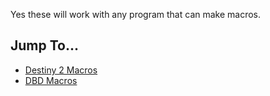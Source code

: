 Yes these will work with any program that can make macros.

  ## Jump To...
  * [Destiny 2 Macros](https://github.com/ImPleby/QoL-Macros/tree/main/Destiny%202#destiny-2)
  * [DBD Macros](https://github.com/ImPleby/QoL-Macros/tree/main/Dead%20by%20Daylight)
